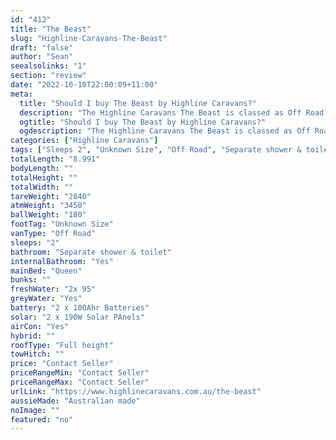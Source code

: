 ```yaml
---
id: "412"
title: "The Beast"
slug: "Highline-Caravans-The-Beast"
draft: "false"
author: "Sean"
seealsolinks: "1"
section: "review"
date: "2022-10-10T22:00:09+11:00"
meta:
  title: "Should I buy The Beast by Highline Caravans?"
  description: "The Highline Caravans The Beast is classed as Off Road, and sleeps 2 people. It is Australian made and comes in at Unknown Size. It generally has Separate shower & toilet."
  ogtitle: "Should I buy The Beast by Highline Caravans?"
  ogdescription: "The Highline Caravans The Beast is classed as Off Road, and sleeps 2 people. It is Australian made and comes in at Unknown Size. It generally has Separate shower & toilet."
categories: ["Highline Caravans"]
tags: ["Sleeps 2", "Unknown Size", "Off Road", "Separate shower & toilet", "Full height", "Price Unknown"]
totalLength: "8.991"
bodyLength: ""
totalHeight: ""
totalWidth: ""
tareWeight: "2840"
atmWeight: "3450"
ballWeight: "180"
footTag: "Unknown Size"
vanType: "Off Road"
sleeps: "2"
bathroom: "Separate shower & toilet"
internalBathroom: "Yes"
mainBed: "Queen"
bunks: ""
freshWater: "2x 95"
greyWater: "Yes"
battery: "2 x 100Ahr Batteries"
solar: "2 x 190W Solar PAnels"
airCon: "Yes"
hybrid: ""
roofType: "Full height"
towHitch: ""
price: "Contact Seller"
priceRangeMin: "Contact Seller"
priceRangeMax: "Contact Seller"
urlLink: "https://www.highlinecaravans.com.au/the-beast"
aussieMade: "Australian made"
noImage: ""
featured: "no"
---
```

